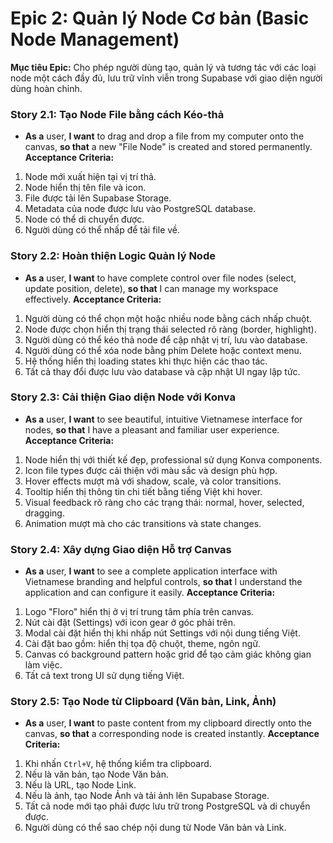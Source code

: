 # Epic 2: Quản lý Node Cơ bản (Basic Node Management)

**Mục tiêu Epic:** Cho phép người dùng tạo, quản lý và tương tác với các loại node một cách đầy đủ, lưu trữ vĩnh viễn trong Supabase với giao diện người dùng hoàn chỉnh.

### Story 2.1: Tạo Node File bằng cách Kéo-thả

- **As a** user, **I want** to drag and drop a file from my computer onto the canvas, **so that** a new "File Node" is created and stored permanently.
  **Acceptance Criteria:**

1.  Node mới xuất hiện tại vị trí thả.
2.  Node hiển thị tên file và icon.
3.  File được tải lên Supabase Storage.
4.  Metadata của node được lưu vào PostgreSQL database.
5.  Node có thể di chuyển được.
6.  Người dùng có thể nhấp để tải file về.

### Story 2.2: Hoàn thiện Logic Quản lý Node

- **As a** user, **I want** to have complete control over file nodes (select, update position, delete), **so that** I can manage my workspace effectively.
  **Acceptance Criteria:**

1.  Người dùng có thể chọn một hoặc nhiều node bằng cách nhấp chuột.
2.  Node được chọn hiển thị trạng thái selected rõ ràng (border, highlight).
3.  Người dùng có thể kéo thả node để cập nhật vị trí, lưu vào database.
4.  Người dùng có thể xóa node bằng phím Delete hoặc context menu.
5.  Hệ thống hiển thị loading states khi thực hiện các thao tác.
6.  Tất cả thay đổi được lưu vào database và cập nhật UI ngay lập tức.

### Story 2.3: Cải thiện Giao diện Node với Konva

- **As a** user, **I want** to see beautiful, intuitive Vietnamese interface for nodes, **so that** I have a pleasant and familiar user experience.
  **Acceptance Criteria:**

1.  Node hiển thị với thiết kế đẹp, professional sử dụng Konva components.
2.  Icon file types được cải thiện với màu sắc và design phù hợp.
3.  Hover effects mượt mà với shadow, scale, và color transitions.
4.  Tooltip hiển thị thông tin chi tiết bằng tiếng Việt khi hover.
5.  Visual feedback rõ ràng cho các trạng thái: normal, hover, selected, dragging.
6.  Animation mượt mà cho các transitions và state changes.

### Story 2.4: Xây dựng Giao diện Hỗ trợ Canvas

- **As a** user, **I want** to see a complete application interface with Vietnamese branding and helpful controls, **so that** I understand the application and can configure it easily.
  **Acceptance Criteria:**

1.  Logo "Floro" hiển thị ở vị trí trung tâm phía trên canvas.
2.  Nút cài đặt (Settings) với icon gear ở góc phải trên.
3.  Modal cài đặt hiển thị khi nhấp nút Settings với nội dung tiếng Việt.
4.  Cài đặt bao gồm: hiển thị tọa độ chuột, theme, ngôn ngữ.
5.  Canvas có background pattern hoặc grid để tạo cảm giác không gian làm việc.
6.  Tất cả text trong UI sử dụng tiếng Việt.

### Story 2.5: Tạo Node từ Clipboard (Văn bản, Link, Ảnh)

- **As a** user, **I want** to paste content from my clipboard directly onto the canvas, **so that** a corresponding node is created instantly.
  **Acceptance Criteria:**

1.  Khi nhấn `Ctrl+V`, hệ thống kiểm tra clipboard.
2.  Nếu là văn bản, tạo Node Văn bản.
3.  Nếu là URL, tạo Node Link.
4.  Nếu là ảnh, tạo Node Ảnh và tải ảnh lên Supabase Storage.
5.  Tất cả node mới tạo phải được lưu trữ trong PostgreSQL và di chuyển được.
6.  Người dùng có thể sao chép nội dung từ Node Văn bản và Link.


